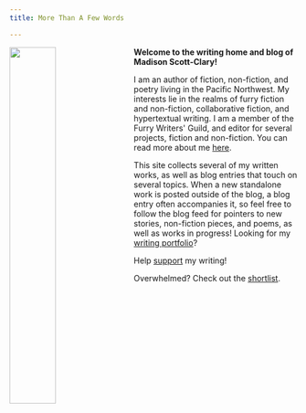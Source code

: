 ```yaml
---
title: More Than A Few Words

---
```


<style>
.portrait {
    width: 40%;
    vertical-align: top;
    margin: 0 1rem 1rem 0;
    max-height: none;
}
@media only screen and (max-width: 900px) {
    .portrait {
        width: 100%;
    }
}
</style>

<img class="portrait" align="left" src="http://drab-makyo.com/assets/headshot.jpg" /> **Welcome to the writing home and blog of Madison Scott-Clary!**

I am an author of fiction, non-fiction, and poetry living in the Pacific Northwest. My interests lie in the realms of furry fiction and non-fiction, collaborative fiction, and hypertextual writing. I am a member of the Furry Writers' Guild, and editor for several projects, fiction and non-fiction. You can read more about me [here](/about).

This site collects several of my written works, as well as blog entries that touch on several topics. When a new standalone work is posted outside of the blog, a blog entry often accompanies it, so feel free to follow the blog feed for pointers to new stories, non-fiction pieces, and poems, as well as works in progress! Looking for my [writing portfolio](//makyo.ink)?

Help [support](/support) my writing!

Overwhelmed? Check out the [shortlist](/shortlist).<br clear="all" />
